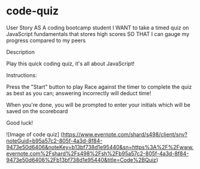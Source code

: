 # code-quiz

User Story
AS A coding bootcamp student
I WANT to take a timed quiz on JavaScript fundamentals that stores high scores
SO THAT I can gauge my progress compared to my peers

Description

Play this quick coding quiz, it's all about JavaScript!

Instructions:

Press the "Start" button to play
Race against the timer to complete the quiz as best as you can; answering incorrectly will deduct time!

When you're done, you will be prompted to enter your initials which will be saved on the scoreboard

Good luck!

![Image of code quiz]
(https://www.evernote.com/shard/s498/client/snv?noteGuid=b95a57c2-805f-4a3d-8f84-9473e50d6406&noteKey=b13bf738d1e95440&sn=https%3A%2F%2Fwww.evernote.com%2Fshard%2Fs498%2Fsh%2Fb95a57c2-805f-4a3d-8f84-9473e50d6406%2Fb13bf738d1e95440&title=Code%2BQuiz)
